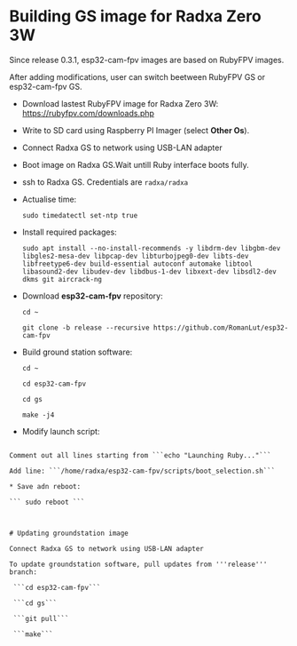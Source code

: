 # Building GS image for Radxa Zero 3W

Since release 0.3.1, esp32-cam-fpv images are based on RubyFPV images. 

After adding modifications, user can switch beetween RubyFPV GS or esp32-cam-fpv GS.


* Download lastest RubyFPV image for Radxa Zero 3W: https://rubyfpv.com/downloads.php

* Write to SD card using Raspberry PI Imager (select **Other Os**).

* Connect Radxa GS to network using USB-LAN adapter

* Boot image on Radxa GS.Wait untill Ruby interface boots fully.

* ssh to Radxa GS. Credentials are ```radxa/radxa```

* Actualise time:

  ```sudo timedatectl set-ntp true```

* Install required packages: 

  ```sudo apt install --no-install-recommends -y libdrm-dev libgbm-dev libgles2-mesa-dev libpcap-dev libturbojpeg0-dev libts-dev libfreetype6-dev build-essential autoconf automake libtool libasound2-dev libudev-dev libdbus-1-dev libxext-dev libsdl2-dev dkms git aircrack-ng```

* Download **esp32-cam-fpv** repository:
 
  ```cd ~```
 
  ```git clone -b release --recursive https://github.com/RomanLut/esp32-cam-fpv```

* Build ground station software:

  ```cd ~```

  ```cd esp32-cam-fpv```

  ```cd gs```

  ```make -j4```

* Modify launch script:

 ```sudo nano /root/.profile
 
 Comment out all lines starting from ```echo "Launching Ruby..."```

 Add line: ```/home/radxa/esp32-cam-fpv/scripts/boot_selection.sh``` 

* Save adn reboot:

``` sudo reboot ```



# Updating groundstation image

Connect Radxa GS to network using USB-LAN adapter

To update groundstation software, pull updates from '''release''' branch:

  ```cd esp32-cam-fpv```
  
  ```cd gs```
  
  ```git pull```
  
  ```make```